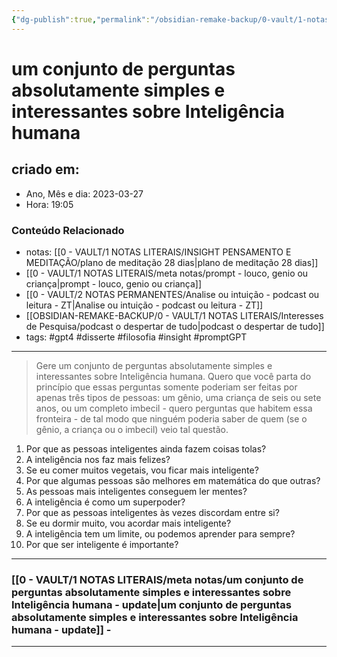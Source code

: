 ```yaml
---
{"dg-publish":true,"permalink":"/obsidian-remake-backup/0-vault/1-notas-literais/interesses-de-pesquisa/um-conjunto-de-perguntas-absolutamente-simples-e-interessantes-sobre-inteligencia-humana/","tags":["gpt4","disserte","filosofia","insight","promptGPT"],"dgHomeLink":true,"dgShowLocalGraph":true,"dgShowFileTree":true,"dgEnableSearch":true,"noteIcon":""}
---
```


# um conjunto de perguntas absolutamente simples e interessantes sobre Inteligência humana

## criado em: 
-  Ano, Mês e dia: 2023-03-27
- Hora: 19:05

### Conteúdo Relacionado
- notas: [[0 - VAULT/1 NOTAS LITERAIS/INSIGHT PENSAMENTO E MEDITAÇÃO/plano de meditação 28 dias\|plano de meditação 28 dias]]
- [[0 - VAULT/1 NOTAS LITERAIS/meta notas/prompt - louco, genio ou criança\|prompt - louco, genio ou criança]]
- [[0 - VAULT/2 NOTAS PERMANENTES/Analise ou intuição - podcast ou leitura - ZT\|Analise ou intuição - podcast ou leitura - ZT]]
- [[OBSIDIAN-REMAKE-BACKUP/0 - VAULT/1 NOTAS LITERAIS/Interesses de Pesquisa/podcast o despertar de tudo\|podcast o despertar de tudo]]
- tags: #gpt4 #disserte #filosofia #insight #promptGPT 
---

> Gere um conjunto de perguntas absolutamente simples e interessantes sobre Inteligência humana. Quero que você parta do princípio que essas perguntas somente poderiam ser feitas por apenas três tipos de pessoas: um gênio, uma criança de seis ou sete anos, ou um completo imbecil - quero perguntas que habitem essa fronteira - de tal modo que ninguém poderia saber de quem (se o gênio, a criança ou o imbecil) veio tal questão.


1.  Por que as pessoas inteligentes ainda fazem coisas tolas?
2.  A inteligência nos faz mais felizes?
3.  Se eu comer muitos vegetais, vou ficar mais inteligente?
4.  Por que algumas pessoas são melhores em matemática do que outras?
5.  As pessoas mais inteligentes conseguem ler mentes?
6.  A inteligência é como um superpoder?
7.  Por que as pessoas inteligentes às vezes discordam entre si?
8.  Se eu dormir muito, vou acordar mais inteligente?
9.  A inteligência tem um limite, ou podemos aprender para sempre?
10.  Por que ser inteligente é importante?
---
### [[0 - VAULT/1 NOTAS LITERAIS/meta notas/um conjunto de perguntas absolutamente simples e interessantes sobre Inteligência humana - update\|um conjunto de perguntas absolutamente simples e interessantes sobre Inteligência humana - update]] - 
---


